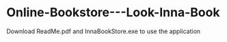 # Online-Bookstore---Look-Inna-Book

Download ReadMe.pdf and InnaBookStore.exe to use the application
